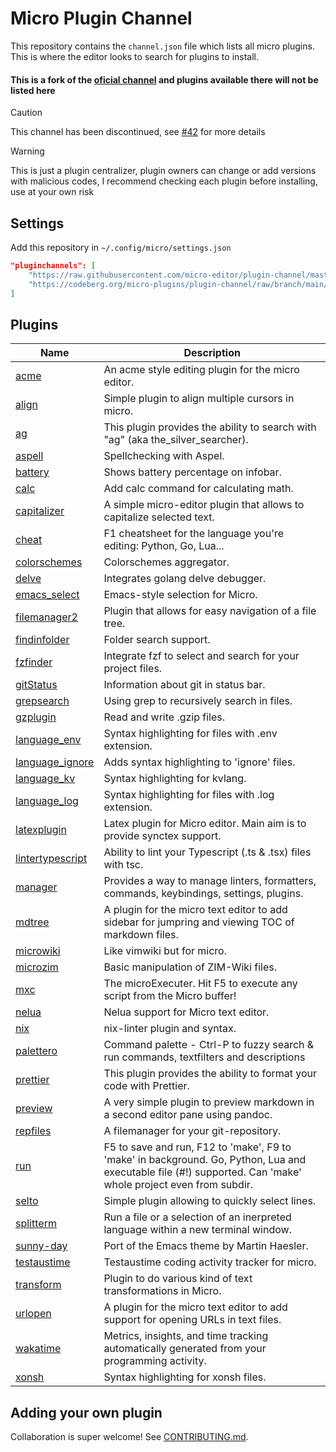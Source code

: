 # Micro Plugin Channel

This repository contains the `channel.json` file which lists all micro plugins. This is where the editor looks to search for plugins to install.

#### This is a fork of the [oficial channel](https://github.com/micro-editor/plugin-channel/) and plugins available there will not be listed here

> [!CAUTION]
>
> This channel has been discontinued, see [#42](https://github.com/taconi/plugin-channel/issues/42) for more details

> [!Warning]
>
> This is just a plugin centralizer, plugin owners can change or add versions with malicious codes, I recommend checking each plugin before installing, use at your own risk

## Settings

Add this repository in `~/.config/micro/settings.json`

```json
"pluginchannels": [
    "https://raw.githubusercontent.com/micro-editor/plugin-channel/master/channel.json",
    "https://codeberg.org/micro-plugins/plugin-channel/raw/branch/main/channel.json"
]
```

## Plugins

| Name | Description
|-- | --
| [acme] | An acme style editing plugin for the micro editor.
| [align] | Simple plugin to align multiple cursors in micro.
| [ag] | This plugin provides the ability to search with "ag" (aka the_silver_searcher).
| [aspell] | Spellchecking with Aspel.
| [battery] | Shows battery percentage on infobar.
| [calc] | Add calc command for calculating math.
| [capitalizer] | A simple micro-editor plugin that allows to capitalize selected text.
| [cheat] | F1 cheatsheet for the language you're editing: Python, Go, Lua...
| [colorschemes] | Colorschemes aggregator.
| [delve] | Integrates golang delve debugger.
| [emacs_select] | Emacs-style selection for Micro.
| [filemanager2] | Plugin that allows for easy navigation of a file tree.
| [findinfolder] | Folder search support.
| [fzfinder] | Integrate fzf to select and search for your project files.
| [gitStatus] | Information about git in status bar.
| [grepsearch] | Using grep to recursively search in files.
| [gzplugin] | Read and write .gzip files.
| [language_env] | Syntax highlighting for files with .env extension.
| [language_ignore] | Adds syntax highlighting to 'ignore' files.
| [language_kv] | Syntax highlighting for kvlang.
| [language_log] | Syntax highlighting for files with .log extension.
| [latexplugin] | Latex plugin for Micro editor. Main aim is to provide synctex support.
| [lintertypescript] | Ability to lint your Typescript (.ts & .tsx) files with tsc.
| [manager] | Provides a way to manage linters, formatters, commands, keybindings, settings, plugins.
| [mdtree] | A plugin for the micro text editor to add sidebar for jumpring and viewing TOC of markdown files.
| [microwiki] | Like vimwiki but for micro.
| [microzim] | Basic manipulation of ZIM-Wiki files.
| [mxc] | The microExecuter. Hit F5 to execute any script from the Micro buffer!
| [nelua] | Nelua support for Micro text editor.
| [nix] | nix-linter plugin and syntax.
| [palettero] | Command palette - Ctrl-P to fuzzy search & run commands, textfilters and descriptions
| [prettier] | This plugin provides the ability to format your code with Prettier.
| [preview] | A very simple plugin to preview markdown in a second editor pane using pandoc.
| [repfiles] | A filemanager for your git-repository.
| [run] | F5 to save and run, F12 to 'make', F9 to 'make' in background. Go, Python, Lua and executable file (#!) supported. Can 'make' whole project even from subdir.
| [selto] | Simple plugin allowing to quickly select lines.
| [splitterm] | Run a file or a selection of an inerpreted language within a new terminal window.
| [sunny-day] | Port of the Emacs theme by Martin Haesler.
| [testaustime] | Testaustime coding activity tracker for micro.
| [transform] | Plugin to do various kind of text transformations in Micro.
| [urlopen] | A plugin for the micro text editor to add support for opening URLs in text files.
| [wakatime] | Metrics, insights, and time tracking automatically generated from your programming activity.
| [xonsh] | Syntax highlighting for xonsh files.

## Adding your own plugin

Collaboration is super welcome! See [CONTRIBUTING.md](https://codeberg.org/micro-plugins/plugin-channel/src/branch/main/CONTRIBUTING.md).

[acme]: https://github.com/xxuejie/micro-acme
[align]: https://github.com/mosskjohnson/align-plugin
[ag]: https://github.com/sebkolind/micro-ag
[aspell]: https://github.com/priner/micro-aspell-plugin
[battery]: https://github.com/dubyte/micro-battery
[calc]: https://notabug.org/dustdfg/micro-calc
[capitalizer]: https://github.com/CodeGiorgino/capitalizer
[cheat]: https://github.com/terokarvinen/micro-cheat
[colorschemes]: https://codeberg.org/micro-plugins/colorschemes
[delve]: https://github.com/serge-v/micro-delve
[emacs_select]: https://github.com/kesslern/micro-emacs-select
[filemanager2]: https://codeberg.org/micro-plugins/filemanager2
[findinfolder]: https://codeberg.org/micro-plugins/findinfolder
[fzfinder]: https://github.com/MuratovAS/micro-fzfinder
[gitStatus]: https://codeberg.org/micro-plugins/git-status
[grepsearch]: https://github.com/gaenseklein/grepsearch
[gzplugin]: https://github.com/dzmanto/gzplugin4micro
[language_env]: https://codeberg.org/micro-plugins/language-env
[language_ignore]: https://codeberg.org/micro-plugins/language-ignore
[language_kv]: https://codeberg.org/micro-plugins/language-kv
[language_log]: https://codeberg.org/micro-plugins/language-log
[latexplugin]: https://github.com/chykcha3/micro-plugin-latex
[lintertypescript]: https://github.com/sebkolind/micro-linter-typescript
[manager]: https://codeberg.org/micro-plugins/manager
[mdtree]: https://notabug.org/dustdfg/micro-mdtree
[microwiki]: https://github.com/obedm503/microwiki
[microzim]: https://github.com/ihavenomouth/microzim
[mxc]: https://github.com/cadnza/mxc
[nelua]: https://github.com/leap0x7b/micro-nelua-plugin
[nix]: https://github.com/vandervoortj/nix-micro-plugin
[palettero]: https://github.com/terokarvinen/palettero
[prettier]: https://github.com/sebkolind/micro-prettier
[preview]: https://github.com/weebi/micro-preview
[repfiles]: https://github.com/gaenseklein/repfiles
[run]: https://github.com/terokarvinen/micro-run
[selto]: https://github.com/PawelMTRK/micro-selto-plugin
[splitterm]: https://github.com/lukhof/splitterm
[sunny-day]: https://github.com/dwwmmn/micro-sunny-day
[testaustime]: https://github.com/testaustime/testaustime-micro
[transform]: https://github.com/SuSonicTH/micro-transform
[urlopen]: https://github.com/pjg11/micro-urlopen
[wakatime]: https://github.com/wakatime/micro-wakatime
[xonsh]: https://codeberg.org/micro-plugins/xonsh
